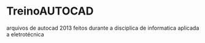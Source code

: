 # TreinoAUTOCAD
arquivos de autocad 2013 feitos durante a disciplica de informatica aplicada a eletrotécnica
